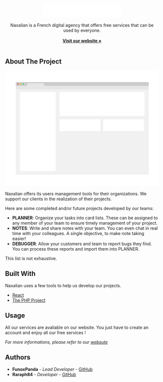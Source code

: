 <br/>
<p align="center">
  <a href="https://naxalian.fr/">
    <img src="naxalian_3.png" alt="Logo" width="256">
  </a>

  <p align="center">
    Naxalian is a French digital agency that offers free services that can be used by everyone.
    <br/>
    <br/>
    <a href="https://naxalian.fr/"><strong>Visit our website »</strong></a>
    <br/>
    <br/>
  </p>
</p>



## About The Project

![Screen Shot](screenshot.png)

Naxalian offers its users management tools for their organizations. We support our clients in the realization of their projects.

Here are some completed and/or future projects developed by our teams:
* **PLANNER**: Organize your tasks into card lists. These can be assigned to any member of your team to ensure timely management of your project.
* **NOTES**: Write and share notes with your team. You can even chat in real time with your colleagues. A single objective, to make note taking easier!
* **DEBUGGER**: Allow your customers and team to report bugs they find. You can process these reports and import them into PLANNER.

This list is not exhaustive.


## Built With

Naxalian uses a few tools to help us develop our projects.


* [React](https://github.com/facebook/react/)
* [The PHP Project](https://twitter.com/official_php)

## Usage

All our services are avaliable on our website. You just have to create an account and enjoy all our free services !

_For more informations, please refer to our [websute](https://naxalian.fr)_

## Authors

* **FunoxPanda** - *Lead Developer* - [GitHub](https://github.com/FunoxPanda)
* **Raraph84** - *Developer* - [GitHub](https://github.com/Raraph84)
